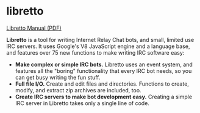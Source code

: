 # libretto

[Libretto Manual (PDF)](https://github.com/danhetrick/libretto/blob/master/manual.pdf)

**Libretto** is a tool for writing Internet Relay Chat bots, and small, limited use IRC servers. It uses Google's V8 JavaScript engine and a language base, and features over 75 new functions to make writing IRC software easy:

* **Make complex or simple IRC bots.** Libretto uses an event system, and features all the "boring" functionality that every IRC bot needs, so you can get busy writing the fun stuff.
* **Full file I/O.** Create and edit files and directories.  Functions to create, modify, and extract zip archives are included, too.
* **Create IRC servers to make bot development easy.** Creating a simple IRC server in Libretto takes only a single line of code.
